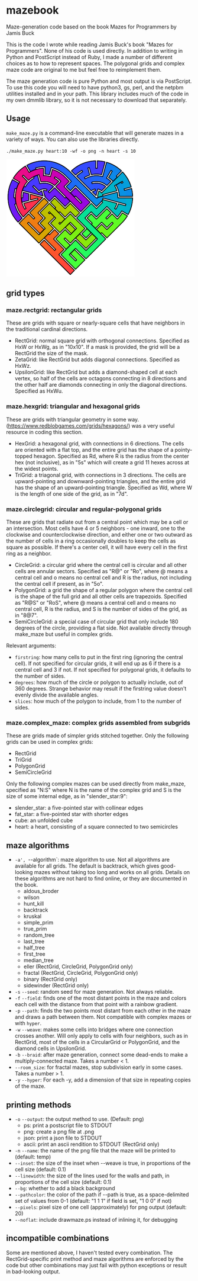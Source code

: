 # mazebook
Maze-generation code based on the book Mazes for Programmers by Jamis Buck

This is the code I wrote while reading Jamis Buck's book "Mazes for
Programmers".  None of his code is used directly.  In addition to writing
in Python and PostScript instead of Ruby, I made a number of different
choices as to how to represent spaces.  The polygonal grids and complex
maze code are original to me but feel free to reimplement them.

The maze generation code is pure Python and most output is via PostScript.
To use this code you will need to have python3, gs, perl, and the netpbm
utilities installed and in your path.  This library includes much of the
code in my own dmmlib library, so it is not necessary to download that
separately.

## Usage
`make_maze.py` is a command-line executable that will generate mazes in a
variety of ways.  You can also use the libraries directly.

`./make_maze.py heart:10 -wf -o png -n heart -s 10`

![colorful heart-shaped maze](/images/heart.png)

## grid types

### maze.rectgrid: rectangular grids

These are grids with square or nearly-square cells that have neighbors in the
traditional cardinal directions.

* RectGrid: normal square grid with orthogonal connections.  Specified as HxW or HxWg, as in "10x10".  If a mask is provided, the grid will be a RectGrid the size of the mask.
* ZetaGrid: like RectGrid but adds diagonal connections. Specified as HxWz.
* UpsilonGrid: like RectGrid but adds a diamond-shaped cell at each vertex, so half of the cells are octagons connecting in 8 directions and the other half are diamonds connecting in only the diagonal directions.  Specified as HxWu.

### maze.hexgrid: triangular and hexagonal grids

These are grids with triangular geometry in some way.  (https://www.redblobgames.com/grids/hexagons/) was a very useful resource in coding this section.

* HexGrid: a hexagonal grid, with connections in 6 directions. The cells are oriented with a flat top, and the entire grid has the shape of a pointy-topped hexagon.  Specified as Rd, where R is the radius from the center hex (not inclusive), as in "5s" which will create a grid 11 hexes across at the widest points.
* TriGrid: a triagonal grid, with connections in 3 directions.  The cells are upward-pointing and downward-pointing triangles, and the entire grid has the shape of an upward-pointing triangle.  Specified as Wd, where W is the length of one side of the grid, as in "7d".

### maze.circlegrid: circular and regular-polygonal grids

These are grids that radiate out from a central point which may be a cell or
an intersection.  Most cells have 4 or 5 neighbors - one inward, one to the
clockwise and counterclockwise direction, and either one or two outward
as the number of cells in a ring occasionally doubles to keep the cells
as square as possible.  If there's a center cell, it will have every cell
in the first ring as a neighbor.

* CircleGrid: a circular grid where the central cell is circular and all other cells are annular sectors.  Specified as "R@" or "Ro", where @ means a central cell and o means no central cell and R is the radius, not including the central cell if present, as in "5o".
* PolygonGrid: a grid the shape of a regular polygon where the central cell is the shape of the full grid and all other cells are trapezoids.  Specified as "R@S" or "RoS", where @ means a central cell and o means no central cell, R is the radius, and S is the number of sides of the grid, as in "8@7".
* SemiCircleGrid: a special case of circular grid that only include 180 degrees of the circle, providing a flat side.  Not available directly through make_maze but useful in complex grids.

Relevant arguments:
* `firstring`: how many cells to put in the first ring (ignoring the central cell).  If not specified for circular grids, it will end up as 6 if there is a central cell and 3 if not.  If not specified for polygonal grids, it defaults to the number of sides.
* `degrees`: how much of the circle or polygon to actually include, out of 360 degrees.  Strange behavior may result if the firstring value doesn't evenly divide the available angles.
* `slices`: how much of the polygon to include, from 1 to the number of sides.

### maze.complex_maze: complex grids assembled from subgrids

These are grids made of simpler grids stitched together.  Only the following grids can be used in complex grids:
* RectGrid
* TriGrid
* PolygonGrid
* SemiCircleGrid

Only the following complex mazes can be used directly from make_maze, specified as "N:S" where N is the name of the complex grid and S is the size of some internal edge, as in "slender_star:9":
* slender_star: a five-pointed star with collinear edges
* fat_star: a five-pointed star with shorter edges
* cube: an unfolded cube
* heart: a heart, consisting of a square connected to two semicircles

## maze algorithms

* `-a', `--algorithm`: maze algorithm to use.  Not all algorithms are available for all grids.  The default is backtrack, which gives good-looking mazes without taking too long and works on all grids.  Details on these algorithms are not hard to find online, or they are documented in the book.
  - aldous_broder
  - wilson
  - hunt_kill
  - backtrack
  - kruskal
  - simple_prim
  - true_prim
  - random_tree
  - last_tree
  - half_tree
  - first_tree
  - median_tree
  - eller (RectGrid, CircleGrid, PolygonGrid only)
  - fractal (RectGrid, CircleGrid, PolygonGrid only)
  - binary (RectGrid only)
  - sidewinder (RectGrid only)
* `-s` `--seed`: random seed for maze generation.  Not always reliable.
* `-f` `--field`: finds one of the most distant points in the maze and colors each cell with the distance from that point with a rainbow gradient.
* `-p` `--path`: finds the two points most distant from each other in the maze and draws a path between them.  Not compatible with complex mazes or with `hyper`.
* `-w` `--weave`: makes some cells into bridges where one connection crosses another.  Will only apply to cells with four neighbors, such as in RectGrid, most of the cells in a CircularGrid or PolygonGrid, and the diamond cells in UpsilonGrid.
* `-b` `--braid`: after maze generation, connect some dead-ends to make a multiply-connected maze.  Takes a number < 1.
* `--room_size`: for fractal mazes, stop subdivision early in some cases.  Takes a number > 1.
* `-y` `--hyper`: For each -y, add a dimension of that size in repeating copies of the maze.

## printing methods

* `-o` `--output`: the output method to use.  (Default: png)
  - ps: print a postscript file to STDOUT
  - png: create a png file at <name>.png
  - json: print a json file to STDOUT
  - ascii: print an ascii rendition to STDOUT (RectGrid only)
* `-n` `--name`: the name of the png file that the maze will be printed to (default: temp)
* `--inset`: the size of the inset when --weave is true, in proportions of the cell size (default: 0.1)
* `--linewidth`: the size of the lines used for the walls and path, in proportions of the cell size (default: 0.1)
* `--bg`: whether to add a black background
* `--pathcolor`: the color of the path if --path is true, as a space-delimited set of values from 0-1 (default: "1 1 1" if field is set, "1 0 0" if not)
* `--pixels`: pixel size of one cell (approximately) for png output (default: 20)
* `--noflat`: include drawmaze.ps instead of inlining it, for debugging

## incompatible combinations

Some are mentioned above, I haven't tested every combination.  The 
RectGrid-specific print method and maze algorithms are enforced by the code
but other combinations may just fail with python exceptions or result in
bad-looking output.
